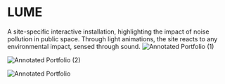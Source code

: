# LUME

A site-specific interactive installation, highlighting the impact of noise pollution in public space. Through light animations, the site reacts  to any environmental impact, sensed through sound.
![Annotated Portfolio (1)](https://github.com/user-attachments/assets/c3f75910-3a55-4b4c-88f5-c9d081fe06a4)


![Annotated Portfolio (2)](https://github.com/user-attachments/assets/0a201ab5-34c9-4ae0-ab49-c60b98cfda4d)


![Annotated Portfolio](https://github.com/user-attachments/assets/1081ba34-33b0-477e-802c-debcf325ebb2)







